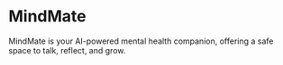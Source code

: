 # MindMate
MindMate is your AI-powered mental health companion, offering a safe space to talk, reflect, and grow.
